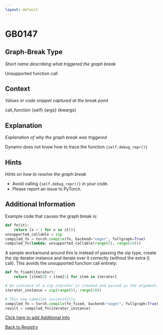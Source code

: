 ```yaml
---
layout: default
---
```

# GB0147

## Graph-Break Type
*Short name describing what triggered the graph break*

Unsupported function call

## Context
*Values or code snippet captured at the break point*

call_function {self} {args} {kwargs}

## Explanation
*Explanation of why the graph break was triggered*

Dynamo does not know how to trace the function `{self.debug_repr()}`

## Hints
*Hints on how to resolve the graph break*

- Avoid calling `{self.debug_repr()}` in your code.
- Please report an issue to PyTorch.


## Additional Information

<!-- ADDITIONAL INFORMATION START - Add custom information below this line -->
Example code that causes the graph break is:
```python
def fn(it):
    return [x + 1 for x in it()]
unsupported_callable = zip
compiled_fn = torch.compile(fn, backend="eager", fullgraph=True)
compiled_fn(lambda: unsupported_callable(range(5), range(10)))
```

A sample workaround around this is instead of passing the zip type, create the zip iterator instance and iterate over it correctly (without the extra () call). This avoids the unsupported function call entirely:
```python
def fn_fixed(iterator):
    return [item[0] + item[1] for item in iterator]

# An instance of a zip iterator is created and passed as the argument.
iterator_instance = zip(range(5), range(10))

# This now compiles successfully
compiled_fn = torch.compile(fn_fixed, backend="eager", fullgraph=True)
result = compiled_fn(iterator_instance)
```
<!-- ADDITIONAL INFORMATION END -->


[Click here to add Additional Info](https://github.com/meta-pytorch/compile-graph-break-site/edit/main/docs/gb/gb0147.md)

[Back to Registry](../index.html)
